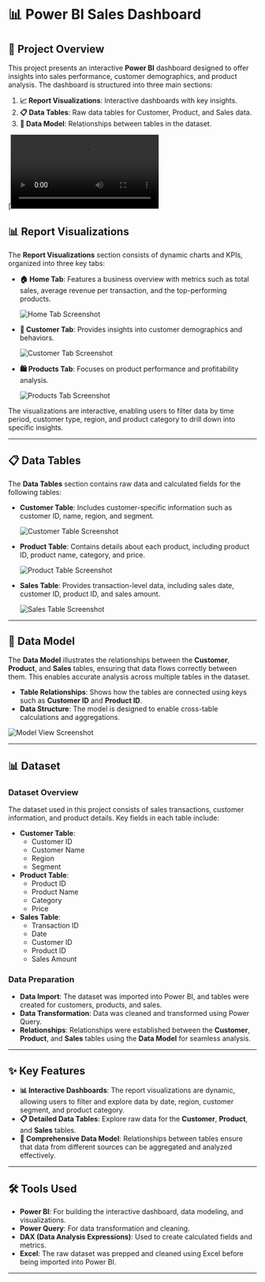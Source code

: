 # 📊 Power BI Sales Dashboard

## 📖 Project Overview
This project presents an interactive **Power BI** dashboard designed to offer insights into sales performance, customer demographics, and product analysis. The dashboard is structured into three main sections:

1. **📈 Report Visualizations**: Interactive dashboards with key insights.
2. **📋 Data Tables**: Raw data tables for Customer, Product, and Sales data.
3. **🔗 Data Model**: Relationships between tables in the dataset.

[![Watch the video](video.mp4)

## 📊 Report Visualizations

The **Report Visualizations** section consists of dynamic charts and KPIs, organized into three key tabs:

- **🏠 Home Tab**: Features a business overview with metrics such as total sales, average revenue per transaction, and the top-performing products.
  
  ![Home Tab Screenshot](images/home_report.png)

- **👥 Customer Tab**: Provides insights into customer demographics and behaviors.
  
  ![Customer Tab Screenshot](images/customer_report.png)

- **🛍️ Products Tab**: Focuses on product performance and profitability analysis.
  
  ![Products Tab Screenshot](images/product_report.png)

The visualizations are interactive, enabling users to filter data by time period, customer type, region, and product category to drill down into specific insights.

---

## 📋 Data Tables

The **Data Tables** section contains raw data and calculated fields for the following tables:

- **Customer Table**: Includes customer-specific information such as customer ID, name, region, and segment.
  
  ![Customer Table Screenshot](images/customer_table.png)

- **Product Table**: Contains details about each product, including product ID, product name, category, and price.
  
  ![Product Table Screenshot](images/product_table.png)

- **Sales Table**: Provides transaction-level data, including sales date, customer ID, product ID, and sales amount.
  
  ![Sales Table Screenshot](images/sales_table.pngg)

---

## 🔗 Data Model

The **Data Model** illustrates the relationships between the **Customer**, **Product**, and **Sales** tables, ensuring that data flows correctly between them. This enables accurate analysis across multiple tables in the dataset.

- **Table Relationships**: Shows how the tables are connected using keys such as **Customer ID** and **Product ID**.
- **Data Structure**: The model is designed to enable cross-table calculations and aggregations.

![Model View Screenshot](images/model_view.png)

---

## 📊 Dataset

### Dataset Overview
The dataset used in this project consists of sales transactions, customer information, and product details. Key fields in each table include:

- **Customer Table**:
  - Customer ID
  - Customer Name
  - Region
  - Segment
- **Product Table**:
  - Product ID
  - Product Name
  - Category
  - Price
- **Sales Table**:
  - Transaction ID
  - Date
  - Customer ID
  - Product ID
  - Sales Amount

### Data Preparation
- **Data Import**: The dataset was imported into Power BI, and tables were created for customers, products, and sales.
- **Data Transformation**: Data was cleaned and transformed using Power Query.
- **Relationships**: Relationships were established between the **Customer**, **Product**, and **Sales** tables using the **Data Model** for seamless analysis.

---

## ✨ Key Features

- **📊 Interactive Dashboards**: The report visualizations are dynamic, allowing users to filter and explore data by date, region, customer segment, and product category.
- **📋 Detailed Data Tables**: Explore raw data for the **Customer**, **Product**, and **Sales** tables.
- **🔗 Comprehensive Data Model**: Relationships between tables ensure that data from different sources can be aggregated and analyzed effectively.

---

## 🛠 Tools Used

- **Power BI**: For building the interactive dashboard, data modeling, and visualizations.
- **Power Query**: For data transformation and cleaning.
- **DAX (Data Analysis Expressions)**: Used to create calculated fields and metrics.
- **Excel**: The raw dataset was prepped and cleaned using Excel before being imported into Power BI.

---


